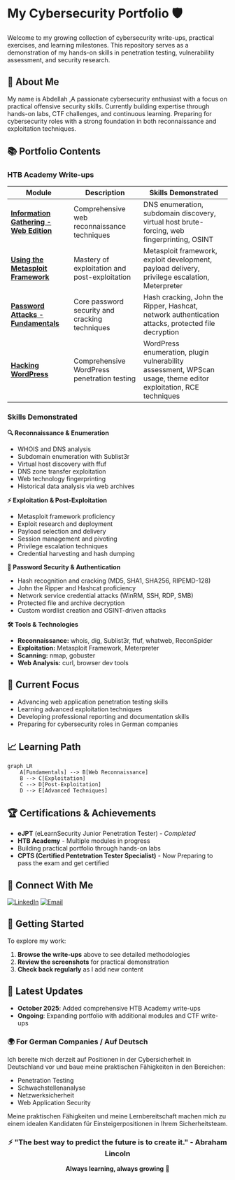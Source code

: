 # My Cybersecurity Portfolio 🛡️

Welcome to my growing collection of cybersecurity write-ups, practical exercises, and learning milestones. This repository serves as a demonstration of my hands-on skills in penetration testing, vulnerability assessment, and security research.

## 🌟 About Me

My name is Abdellah ,A passionate cybersecurity enthusiast with a focus on practical offensive security skills. Currently building expertise through hands-on labs, CTF challenges, and continuous learning. Preparing for cybersecurity roles with a strong foundation in both reconnaissance and exploitation techniques.

## 📚 Portfolio Contents

### HTB Academy Write-ups

| Module | Description | Skills Demonstrated |
|--------|-------------|---------------------|
| **[Information Gathering - Web Edition](Information-Gathering-Web-Edition.md)** | Comprehensive web reconnaissance techniques | DNS enumeration, subdomain discovery, virtual host brute-forcing, web fingerprinting, OSINT |
| **[Using the Metasploit Framework](Metasploit-Framework-Writeup.md)** | Mastery of exploitation and post-exploitation | Metasploit framework, exploit development, payload delivery, privilege escalation, Meterpreter |
| **[Password Attacks - Fundamentals](Password-Attacks-Writeup.md)** | Core password security and cracking techniques | Hash cracking, John the Ripper, Hashcat, network authentication attacks, protected file decryption |
| **[Hacking WordPress](Hacking_Wordpress_Writeup.md)** | Comprehensive WordPress penetration testing | WordPress enumeration, plugin vulnerability assessment, WPScan usage, theme editor exploitation, RCE techniques |


### Skills Demonstrated

**🔍 Reconnaissance & Enumeration**
- WHOIS and DNS analysis
- Subdomain enumeration with Sublist3r
- Virtual host discovery with ffuf
- DNS zone transfer exploitation
- Web technology fingerprinting
- Historical data analysis via web archives

**⚡ Exploitation & Post-Exploitation**
- Metasploit framework proficiency
- Exploit research and deployment
- Payload selection and delivery
- Session management and pivoting
- Privilege escalation techniques
- Credential harvesting and hash dumping

**🔐 Password Security & Authentication**
- Hash recognition and cracking (MD5, SHA1, SHA256, RIPEMD-128)
- John the Ripper and Hashcat proficiency
- Network service credential attacks (WinRM, SSH, RDP, SMB)
- Protected file and archive decryption
- Custom wordlist creation and OSINT-driven attacks

**🛠️ Tools & Technologies**
- **Reconnaissance:** whois, dig, Sublist3r, ffuf, whatweb, ReconSpider
- **Exploitation:** Metasploit Framework, Meterpreter
- **Scanning:** nmap, gobuster
- **Web Analysis:** curl, browser dev tools

## 🎯 Current Focus

- Advancing web application penetration testing skills
- Learning advanced exploitation techniques
- Developing professional reporting and documentation skills
- Preparing for cybersecurity roles in German companies

## 📈 Learning Path

```mermaid
graph LR
    A[Fundamentals] --> B[Web Reconnaissance]
    B --> C[Exploitation]
    C --> D[Post-Exploitation]
    D --> E[Advanced Techniques]
```

## 🏆 Certifications & Achievements

- **eJPT** (eLearnSecurity Junior Penetration Tester) - *Completed*
- **HTB Academy** - Multiple modules in progress
- Building practical portfolio through hands-on labs
- **CPTS (Certified Pentetration Tester Specialist)** - Now Preparing to pass the exam and get certified

## 🔗 Connect With Me

[![LinkedIn](https://img.shields.io/badge/LinkedIn-Connect-blue?style=flat&logo=linkedin)](https://www.linkedin.com/in/abdellahoulg/)
[![Email](https://img.shields.io/badge/Email-Contact%20Me-green?style=flat&logo=gmail)](mailto:oulgrissabdellah@gmail.com)

## 🚀 Getting Started

To explore my work:

1. **Browse the write-ups** above to see detailed methodologies
2. **Review the screenshots** for practical demonstration
3. **Check back regularly** as I add new content

## 📝 Latest Updates

- **October 2025**: Added comprehensive HTB Academy write-ups
- **Ongoing**: Expanding portfolio with additional modules and CTF write-ups


### 🌍 For German Companies / Auf Deutsch

Ich bereite mich derzeit auf Positionen in der Cybersicherheit in Deutschland vor und baue meine praktischen Fähigkeiten in den Bereichen:

- Penetration Testing
- Schwachstellenanalyse
- Netzwerksicherheit
- Web Application Security

Meine praktischen Fähigkeiten und meine Lernbereitschaft machen mich zu einem idealen Kandidaten für Einsteigerpositionen in Ihrem Sicherheitsteam.


<div align="center">

### ⚡ "The best way to predict the future is to create it." - Abraham Lincoln

**Always learning, always growing** 🚀
